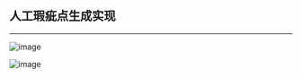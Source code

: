## 人工瑕疵点生成实现
---   
![image](https://user-images.githubusercontent.com/46016431/197664829-ecdea703-27d0-46bb-983e-685a85f0c759.png)

![image](https://user-images.githubusercontent.com/46016431/197665318-d9e174da-04ee-4fe0-b05f-0018be399915.png)
